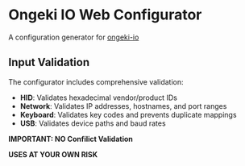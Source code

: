 # Ongeki IO Web Configurator

A configuration generator for [ongeki-io](https://github.com/Sanheiii/ongeki-io)

## Input Validation

The configurator includes comprehensive validation:

- **HID**: Validates hexadecimal vendor/product IDs
- **Network**: Validates IP addresses, hostnames, and port ranges
- **Keyboard**: Validates key codes and prevents duplicate mappings
- **USB**: Validates device paths and baud rates

**IMPORTANT: NO Confilict Validation**  

**USES AT YOUR OWN RISK**
